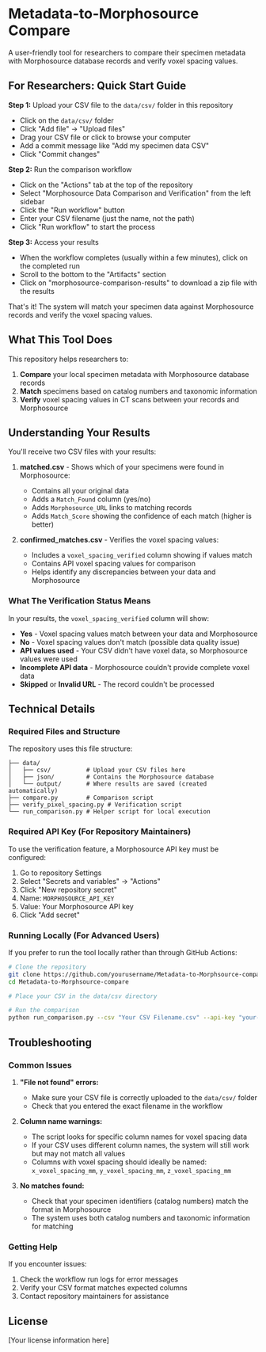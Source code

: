 # Metadata-to-Morphosource Compare

A user-friendly tool for researchers to compare their specimen metadata with Morphosource database records and verify voxel spacing values.

## For Researchers: Quick Start Guide

**Step 1:** Upload your CSV file to the `data/csv/` folder in this repository
- Click on the `data/csv/` folder
- Click "Add file" → "Upload files"
- Drag your CSV file or click to browse your computer
- Add a commit message like "Add my specimen data CSV"
- Click "Commit changes"

**Step 2:** Run the comparison workflow
- Click on the "Actions" tab at the top of the repository
- Select "Morphosource Data Comparison and Verification" from the left sidebar
- Click the "Run workflow" button
- Enter your CSV filename (just the name, not the path)
- Click "Run workflow" to start the process

**Step 3:** Access your results
- When the workflow completes (usually within a few minutes), click on the completed run
- Scroll to the bottom to the "Artifacts" section
- Click on "morphosource-comparison-results" to download a zip file with the results

That's it! The system will match your specimen data against Morphosource records and verify the voxel spacing values.

## What This Tool Does

This repository helps researchers to:

1. **Compare** your local specimen metadata with Morphosource database records
2. **Match** specimens based on catalog numbers and taxonomic information
3. **Verify** voxel spacing values in CT scans between your records and Morphosource

## Understanding Your Results

You'll receive two CSV files with your results:

1. **matched.csv** - Shows which of your specimens were found in Morphosource:
   - Contains all your original data
   - Adds a `Match_Found` column (yes/no)
   - Adds `Morphosource_URL` links to matching records
   - Adds `Match_Score` showing the confidence of each match (higher is better)

2. **confirmed_matches.csv** - Verifies the voxel spacing values:
   - Includes a `voxel_spacing_verified` column showing if values match
   - Contains API voxel spacing values for comparison
   - Helps identify any discrepancies between your data and Morphosource

### What The Verification Status Means

In your results, the `voxel_spacing_verified` column will show:

- **Yes** - Voxel spacing values match between your data and Morphosource
- **No** - Voxel spacing values don't match (possible data quality issue)
- **API values used** - Your CSV didn't have voxel data, so Morphosource values were used
- **Incomplete API data** - Morphosource couldn't provide complete voxel data
- **Skipped** or **Invalid URL** - The record couldn't be processed

## Technical Details

### Required Files and Structure

The repository uses this file structure:

```
├── data/
│   ├── csv/          # Upload your CSV files here
│   ├── json/         # Contains the Morphosource database
│   └── output/       # Where results are saved (created automatically)
├── compare.py        # Comparison script
├── verify_pixel_spacing.py # Verification script
└── run_comparison.py # Helper script for local execution
```

### Required API Key (For Repository Maintainers)

To use the verification feature, a Morphosource API key must be configured:

1. Go to repository Settings
2. Select "Secrets and variables" → "Actions"
3. Click "New repository secret"
4. Name: `MORPHOSOURCE_API_KEY`
5. Value: Your Morphosource API key
6. Click "Add secret"

### Running Locally (For Advanced Users)

If you prefer to run the tool locally rather than through GitHub Actions:

```bash
# Clone the repository
git clone https://github.com/yourusername/Metadata-to-Morphsource-compare.git
cd Metadata-to-Morphsource-compare

# Place your CSV in the data/csv directory

# Run the comparison
python run_comparison.py --csv "Your CSV Filename.csv" --api-key "your-api-key-here"
```

## Troubleshooting

### Common Issues

1. **"File not found" errors:**
   - Make sure your CSV file is correctly uploaded to the `data/csv/` folder
   - Check that you entered the exact filename in the workflow

2. **Column name warnings:**
   - The script looks for specific column names for voxel spacing data
   - If your CSV uses different column names, the system will still work but may not match all values
   - Columns with voxel spacing should ideally be named: `x_voxel_spacing_mm`, `y_voxel_spacing_mm`, `z_voxel_spacing_mm`

3. **No matches found:**
   - Check that your specimen identifiers (catalog numbers) match the format in Morphosource
   - The system uses both catalog numbers and taxonomic information for matching

### Getting Help

If you encounter issues:
1. Check the workflow run logs for error messages
2. Verify your CSV format matches expected columns
3. Contact repository maintainers for assistance

## License

[Your license information here]